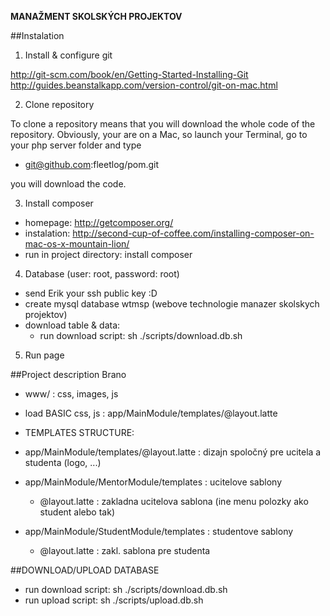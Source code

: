 **MANAŽMENT SKOLSKÝCH PROJEKTOV**

##Instalation
1. Install & configure git

http://git-scm.com/book/en/Getting-Started-Installing-Git
http://guides.beanstalkapp.com/version-control/git-on-mac.html

2. Clone repository

To clone a repository means that you will download the whole code of the repository. 
Obviously, your are on a Mac, so launch your Terminal, go to your php server folder and type
- git@github.com:fleetlog/pom.git
 
you will download the code.

3. Install composer 

  - homepage: http://getcomposer.org/
  - instalation: http://second-cup-of-coffee.com/installing-composer-on-mac-os-x-mountain-lion/
  - run in project directory: install composer

4. Database (user: root, password: root)
  - send Erik your ssh public key :D
  - create mysql database wtmsp (webove technologie manazer skolskych projektov)
  - download table & data:
    - run download script: sh ./scripts/download.db.sh

5. Run page

##Project description Brano

 - www/ : css, images, js
 - load BASIC css, js : app/MainModule/templates/@layout.latte
 
 - TEMPLATES STRUCTURE:
  - app/MainModule/templates/@layout.latte : dizajn spoločný pre ucitela a studenta (logo, ...)
  - app/MainModule/MentorModule/templates : ucitelove sablony
    - @layout.latte : zakladna ucitelova sablona (ine menu polozky ako student alebo tak)
  - app/MainModule/StudentModule/templates : studentove sablony
    - @layout.latte : zakl. sablona pre studenta

##DOWNLOAD/UPLOAD DATABASE

- run download script: sh ./scripts/download.db.sh
- run upload script: sh ./scripts/upload.db.sh
